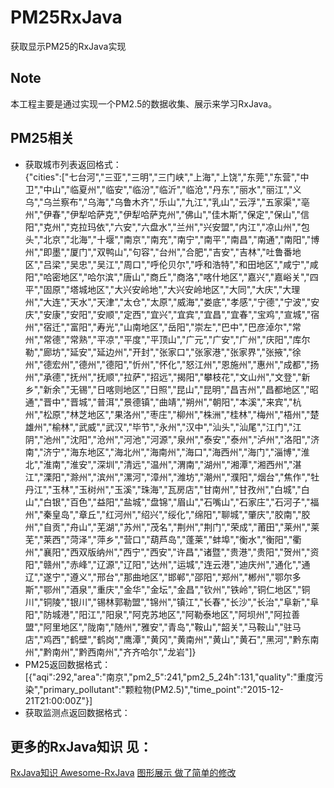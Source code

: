 # PM25RxJava
获取显示PM25的RxJava实现

## Note
本工程主要是通过实现一个PM2.5的数据收集、展示来学习RxJava。  

## PM25相关
* 获取城市列表返回格式：  
{"cities":["七台河","三亚","三明","三门峡","上海","上饶","东莞","东营","中卫","中山","临夏州","临安","临汾","临沂","临沧","丹东","丽水","丽江","义乌","乌兰察布","乌海","乌鲁木齐","乐山","九江","乳山","云浮","五家渠","亳州","伊春","伊犁哈萨克","伊犁哈萨克州","佛山","佳木斯","保定","保山","信阳","克州","克拉玛依","六安","六盘水","兰州","兴安盟","内江","凉山州","包头","北京","北海","十堰","南京","南充","南宁","南平","南昌","南通","南阳","博州","即墨","厦门","双鸭山","句容","台州","合肥","吉安","吉林","吐鲁番地区","吕梁","吴忠","吴江","周口","呼伦贝尔","呼和浩特","和田地区","咸宁","咸阳","哈密地区","哈尔滨","唐山","商丘","商洛","喀什地区","嘉兴","嘉峪关","四平","固原","塔城地区","大兴安岭地","大兴安岭地区","大同","大庆","大理州","大连","天水","天津","太仓","太原","威海","娄底","孝感","宁德","宁波","安庆","安康","安阳","安顺","定西","宜兴","宜宾","宜昌","宜春","宝鸡","宣城","宿州","宿迁","富阳","寿光","山南地区","岳阳","崇左","巴中","巴彦淖尔","常州","常德","常熟","平凉","平度","平顶山","广元","广安","广州","庆阳","库尔勒","廊坊","延安","延边州","开封","张家口","张家港","张家界","张掖","徐州","德宏州","德州","德阳","忻州","怀化","怒江州","恩施州","惠州","成都","扬州","承德","抚州","抚顺","拉萨","招远","揭阳","攀枝花","文山州","文登","新乡","新余","无锡","日喀则地区","日照","昆山","昆明","昌吉州","昌都地区","昭通","晋中","晋城","普洱","景德镇","曲靖","朔州","朝阳","本溪","来宾","杭州","松原","林芝地区","果洛州","枣庄","柳州","株洲","桂林","梅州","梧州","楚雄州","榆林","武威","武汉","毕节","永州","汉中","汕头","汕尾","江门","江阴","池州","沈阳","沧州","河池","河源","泉州","泰安","泰州","泸州","洛阳","济南","济宁","海东地区","海北州","海南州","海口","海西州","海门","淄博","淮北","淮南","淮安","深圳","清远","温州","渭南","湖州","湘潭","湘西州","湛江","溧阳","滁州","滨州","漯河","漳州","潍坊","潮州","濮阳","烟台","焦作","牡丹江","玉林","玉树州","玉溪","珠海","瓦房店","甘南州","甘孜州","白城","白山","白银","百色","益阳","盐城","盘锦","眉山","石嘴山","石家庄","石河子","福州","秦皇岛","章丘","红河州","绍兴","绥化","绵阳","聊城","肇庆","胶南","胶州","自贡","舟山","芜湖","苏州","茂名","荆州","荆门","荣成","莆田","莱州","莱芜","莱西","菏泽","萍乡","营口","葫芦岛","蓬莱","蚌埠","衡水","衡阳","衢州","襄阳","西双版纳州","西宁","西安","许昌","诸暨","贵港","贵阳","贺州","资阳","赣州","赤峰","辽源","辽阳","达州","运城","连云港","迪庆州","通化","通辽","遂宁","遵义","邢台","那曲地区","邯郸","邵阳","郑州","郴州","鄂尔多斯","鄂州","酒泉","重庆","金华","金坛","金昌","钦州","铁岭","铜仁地区","铜川","铜陵","银川","锡林郭勒盟","锦州","镇江","长春","长沙","长治","阜新","阜阳","防城港","阳江","阳泉","阿克苏地区","阿勒泰地区","阿坝州","阿拉善盟","阿里地区","陇南","随州","雅安","青岛","鞍山","韶关","马鞍山","驻马店","鸡西","鹤壁","鹤岗","鹰潭","黄冈","黄南州","黄山","黄石","黑河","黔东南州","黔南州","黔西南州","齐齐哈尔","龙岩"]}
* PM25返回数据格式：  
 [{"aqi":292,"area":"南京","pm2_5":241,"pm2_5_24h":131,"quality":"重度污染","primary_pollutant":"颗粒物(PM2.5)","time_point":"2015-12-21T21:00:00Z"}]  
* 获取监测点返回数据格式： 


## 更多的RxJava知识 见：
[RxJava知识 Awesome-RxJava](https://github.com/lzyzsd/Awesome-RxJava)
[图形展示 做了简单的修改](https://github.com/hellsam/DoughnutDemo_Android)

